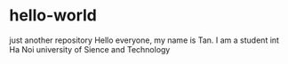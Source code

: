 # hello-world
just another repository
Hello everyone, my name is Tan. I am a student int Ha Noi university of Sience and Technology
